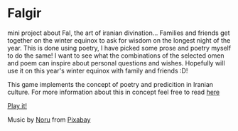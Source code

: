 # Falgir

mini project about Fal, the art of iranian divination...
Families and friends get together on the winter equinox to ask for wisdom on the longest night of the year. 
This is done using poetry, I have picked some prose and poetry myself to do the same! 
I want to see what the combinations of the selected omen and poem can inspire about personal questions and wishes.
Hopefully will use it on this year's winter equinox with family and friends :D!

This game implements the concept of poetry and predicition in Iranian culture. For more information about this in concept feel free to read <a href="https://www.iranicaonline.org/articles/divination"> here

[Play it!](https://duzakh.github.io/cart253-examples/topics/making/frogfrogfrog/index.html)

Music by <a href="https://pixabay.com/users/harumachimusic-13470593/?utm_source=link-attribution&utm_medium=referral&utm_campaign=music&utm_content=259286">Noru</a> from <a href="https://pixabay.com/music//?utm_source=link-attribution&utm_medium=referral&utm_campaign=music&utm_content=259286">Pixabay</a>
